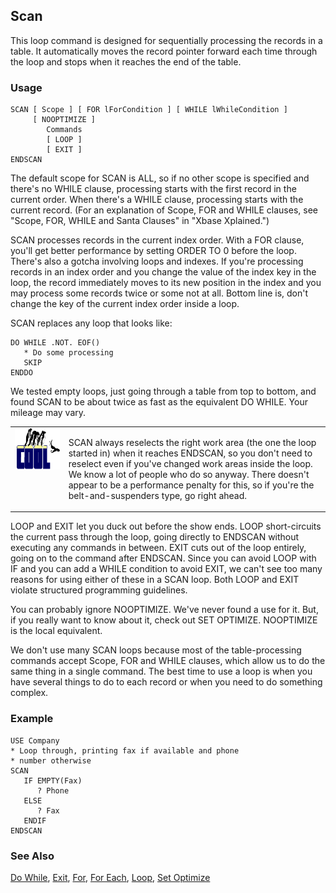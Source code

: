 ## Scan

This loop command is designed for sequentially processing the records in a table. It automatically moves the record pointer forward each time through the loop and stops when it reaches the end of the table.

### Usage

```foxpro
SCAN [ Scope ] [ FOR lForCondition ] [ WHILE lWhileCondition ]
     [ NOOPTIMIZE ]
        Commands
        [ LOOP ]
        [ EXIT ]
ENDSCAN
```

The default scope for SCAN is ALL, so if no other scope is specified and there's no WHILE clause, processing starts with the first record in the current order. When there's a WHILE clause, processing starts with the current record. (For an explanation of Scope, FOR and WHILE clauses, see "Scope, FOR, WHILE and Santa Clauses" in "Xbase Xplained.")

SCAN processes records in the current index order. With a FOR clause, you'll get better performance by setting ORDER TO 0 before the loop. There's also a gotcha involving loops and indexes. If you're processing records in an index order and you change the value of the index key in the loop, the record immediately moves to its new position in the index and you may process some records twice or some not at all. Bottom line is, don't change the key of the current index order inside a loop.

SCAN replaces any loop that looks like:

```foxpro
DO WHILE .NOT. EOF()
   * Do some processing
   SKIP
ENDDO
```
We tested empty loops, just going through a table from top to bottom, and found SCAN to be about twice as fast as the equivalent DO WHILE. Your mileage may vary.

<table>
<tr>
  <td width="17%" valign="top">
<img width="114" height="66" src="cool.gif">
  </td>
  <td width=83%>
  <p>SCAN always reselects the right work area (the one the loop started in) when it reaches ENDSCAN, so you don't need to reselect even if you've changed work areas inside the loop. We know a lot of people who do so anyway. There doesn't appear to be a performance penalty for this, so if you're the belt-and-suspenders type, go right ahead.</p>
  </td>
 </tr>
</table>

LOOP and EXIT let you duck out before the show ends. LOOP short-circuits the current pass through the loop, going directly to ENDSCAN without executing any commands in between. EXIT cuts out of the loop entirely, going on to the command after ENDSCAN. Since you can avoid LOOP with IF and you can add a WHILE condition to avoid EXIT, we can't see too many reasons for using either of these in a SCAN loop. Both LOOP and EXIT violate structured programming guidelines.

You can probably ignore NOOPTIMIZE. We've never found a use for it. But, if you really want to know about it, check out SET OPTIMIZE. NOOPTIMIZE is the local equivalent.

We don't use many SCAN loops because most of the table-processing commands accept Scope, FOR and WHILE clauses, which allow us to do the same thing in a single command. The best time to use a loop is when you have several things to do to each record or when you need to do something complex.

### Example

```foxpro
USE Company
* Loop through, printing fax if available and phone
* number otherwise
SCAN
   IF EMPTY(Fax)
      ? Phone
   ELSE
      ? Fax
   ENDIF
ENDSCAN
```
### See Also

[Do While](s4g252.md), [Exit](s4g253.md), [For](s4g254.md), [For Each](s4g688.md), [Loop](s4g298.md), [Set Optimize](s4g095.md)